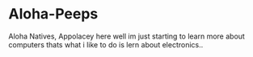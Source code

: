 # Aloha-Peeps


Aloha Natives,
      Appolacey here well im just starting to learn more about computers 
      thats what i like to do is lern about electronics..
      
